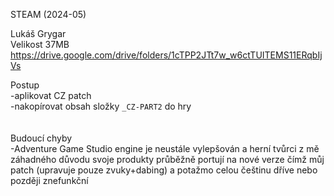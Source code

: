 STEAM (2024-05)

Lukáš Grygar
<br/>
Velikost 37MB https://drive.google.com/drive/folders/1cTPP2JTt7w_w6ctTUITEMS11ERqbIjVs

Postup
<br/>
-aplikovat CZ patch
<br/>
-nakopírovat obsah složky ```_CZ-PART2``` do hry
<br/>
<br/>
<br/>
Budoucí chyby
<br/>
-Adventure Game Studio engine je neustále vylepšován a herní tvůrci z mě záhadného důvodu svoje produkty průběžně portují na nové verze čímž můj patch (upravuje pouze zvuky+dabing) a potažmo celou češtinu dříve nebo později znefunkční 
